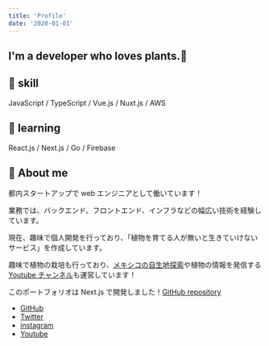 ```yaml
---
title: 'Profile'
date: '2020-01-01'
---
```


## I'm a developer who loves plants.🌱

## 🔨 skill

JavaScript / TypeScript / Vue.js / Nuxt.js / AWS

## 📝 learning

React.js / Next.js / Go / Firebase

## 🌵 About me

都内スタートアップで web エンジニアとして働いています！

業務では、バックエンド、フロントエンド、インフラなどの幅広い技術を経験しています。

現在、趣味で個人開発を行っており、「植物を育てる人が無いと生きていけないサービス」を作成しています。

趣味で植物の栽培も行っており、[メキシコの自生地探索](https://www.youtube.com/watch?v=T0zdi9Vd8pc&list=PLuB61pJXzo2Jz3VdUO_R_v-eU6JoV5Rjf)や植物の情報を発信する [Youtube チャンネル](https://www.youtube.com/channel/UCHZAZBI4LttDtULLNzaspsg)も運営しています！

このポートフォリオは Next.js で開発しました！[GitHub repository](https://github.com/yoritin/nextjs-blog)

- [GitHub](https://github.com/yoritin)
- [Twitter](https://twitter.com/yoriblog)
- [instagram](https://www.instagram.com/tillandsia_yori/?hl=ja)
- [Youtube](https://www.youtube.com/channel/UCHZAZBI4LttDtULLNzaspsg)
